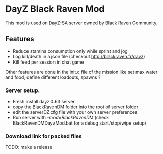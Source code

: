# DayZ Black Raven Mod
This mod is used on DayZ-SA server owned by Black Raven Community.

## Features
- Reduce stamina consumption only while sprint and jog
- Log kill/death in a json file (checkout http://blackraven.fr/dayz)
- Kill feed per session in chat game

Other features are done in the init.c file of the mission like set max water and food, define different loadouts, spawns ?

### Server setup.
- Fresh install dayz 0.63 server
- copy the BlackRavenDM folder into the root of server folder
- edit the serverDZ.cfg file with your own server preferences
- Run server with *-mod=BlackRavenDM* (check BlackRavenDMDayzMod.bat for a debug start/stop/wipe setup)

### Download link for packed files
TODO: make a release
